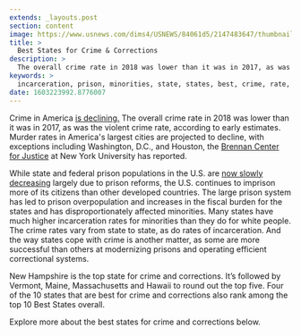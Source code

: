 ```yaml
--- 
extends: _layouts.post 
section: content 
image: https://www.usnews.com/dims4/USNEWS/84061d5/2147483647/thumbnail/1000x468/quality/85/?url=http%3A%2F%2Fmedia.beam.usnews.com%2Fb7%2F9c%2F079fc52446e3b4e2fd1d0a9b0239%2Fbs17-justice-main.jpg 
title: > 
  Best States for Crime & Corrections 
description: > 
  The overall crime rate in 2018 was lower than it was in 2017, as was the violent crime rate, according to early estimates.Many states have much higher incarceration rates for minorities than they do for white people.The crime rates vary from state to state, as do rates of incarceration.Four of the 10 states that are best for crime and corrections also rank among the top 10 Best States overall.Explore more about the best states for crime and corrections below. 
keywords: > 
  incarceration, prison, minorities, state, states, best, crime, rate, corrections, rates 
date: 1603223992.8776007 
--- 
```

<div><p>Crime in America <a href="https://ucr.fbi.gov/crime-in-the-u.s/2018/preliminary-report" target="_blank">is declining.</a> The overall crime rate in 2018 was lower than it was in 2017, as was the violent crime rate, according to early estimates. Murder rates in America's largest cities are projected to decline, with exceptions including Washington, D.C., and Houston, the <a href="https://www.brennancenter.org/press-release/early-year-end-data-show-crime-and-murder-rates-declining-nations-largest-cities" target="_blank">Brennan Center for Justice</a> at New York University has reported.</p><p>While state and federal prison populations in the U.S. are <a href="https://www.usnews.com/news/national-news/articles/2019-04-25/doj-touts-10-year-drop-in-incarceration-rates">now slowly decreasing</a> largely due to prison reforms, the U.S. continues to imprison more of its citizens than other developed countries. The large prison system has led to prison overpopulation and increases in the fiscal burden for the states and has disproportionately affected minorities. Many states have much higher incarceration rates for minorities than they do for white people. The crime rates vary from state to state, as do rates of incarceration. And the way states cope with crime is another matter, as some are more successful than others at modernizing prisons and operating efficient correctional systems.</p><p>New Hampshire is the top state for crime and corrections. It&#8217;s followed by Vermont, Maine, Massachusetts and Hawaii to round out the top five. Four of the 10 states that are best for crime and corrections also rank among the top 10 Best States overall.</p><p>Explore more about the best states for crime and corrections below.</p></div>